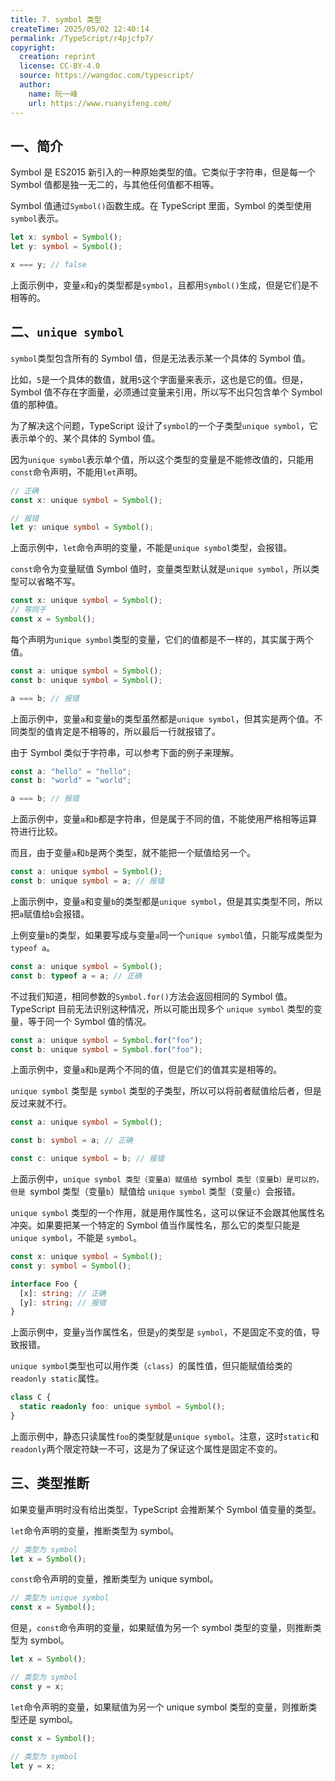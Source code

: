 ```yaml
---
title: 7. symbol 类型
createTime: 2025/05/02 12:40:14
permalink: /TypeScript/r4pjcfp7/
copyright:
  creation: reprint
  license: CC-BY-4.0
  source: https://wangdoc.com/typescript/
  author:
    name: 阮一峰
    url: https://www.ruanyifeng.com/
---
```


## 一、简介

Symbol 是 ES2015 新引入的一种原始类型的值。它类似于字符串，但是每一个 Symbol 值都是独一无二的，与其他任何值都不相等。

Symbol 值通过`Symbol()`函数生成。在 TypeScript 里面，Symbol 的类型使用`symbol`表示。

```ts
let x: symbol = Symbol();
let y: symbol = Symbol();

x === y; // false
```

上面示例中，变量`x`和`y`的类型都是`symbol`，且都用`Symbol()`生成，但是它们是不相等的。

## 二、`unique symbol`

`symbol`类型包含所有的 Symbol 值，但是无法表示某一个具体的 Symbol 值。

比如，`5`是一个具体的数值，就用`5`这个字面量来表示，这也是它的值。但是，Symbol 值不存在字面量，必须通过变量来引用，所以写不出只包含单个 Symbol 值的那种值。

为了解决这个问题，TypeScript 设计了`symbol`的一个子类型`unique symbol`，它表示单个的、某个具体的 Symbol 值。

因为`unique symbol`表示单个值，所以这个类型的变量是不能修改值的，只能用`const`命令声明，不能用`let`声明。

```ts
// 正确
const x: unique symbol = Symbol();

// 报错
let y: unique symbol = Symbol();
```

上面示例中，`let`命令声明的变量，不能是`unique symbol`类型，会报错。

`const`命令为变量赋值 Symbol 值时，变量类型默认就是`unique symbol`，所以类型可以省略不写。

```ts
const x: unique symbol = Symbol();
// 等同于
const x = Symbol();
```

每个声明为`unique symbol`类型的变量，它们的值都是不一样的，其实属于两个值。

```ts
const a: unique symbol = Symbol();
const b: unique symbol = Symbol();

a === b; // 报错
```

上面示例中，变量`a`和变量`b`的类型虽然都是`unique symbol`，但其实是两个值。不同类型的值肯定是不相等的，所以最后一行就报错了。

由于 Symbol 类似于字符串，可以参考下面的例子来理解。

```ts
const a: "hello" = "hello";
const b: "world" = "world";

a === b; // 报错
```

上面示例中，变量`a`和`b`都是字符串，但是属于不同的值，不能使用严格相等运算符进行比较。

而且，由于变量`a`和`b`是两个类型，就不能把一个赋值给另一个。

```ts
const a: unique symbol = Symbol();
const b: unique symbol = a; // 报错
```

上面示例中，变量`a`和变量`b`的类型都是`unique symbol`，但是其实类型不同，所以把`a`赋值给`b`会报错。

上例变量`b`的类型，如果要写成与变量`a`同一个`unique symbol`值，只能写成类型为`typeof a`。

```ts
const a: unique symbol = Symbol();
const b: typeof a = a; // 正确
```

不过我们知道，相同参数的`Symbol.for()`方法会返回相同的 Symbol 值。TypeScript 目前无法识别这种情况，所以可能出现多个 `unique symbol` 类型的变量，等于同一个 Symbol 值的情况。

```ts
const a: unique symbol = Symbol.for("foo");
const b: unique symbol = Symbol.for("foo");
```

上面示例中，变量`a`和`b`是两个不同的值，但是它们的值其实是相等的。

`unique symbol` 类型是 `symbol` 类型的子类型，所以可以将前者赋值给后者，但是反过来就不行。

```ts
const a: unique symbol = Symbol();

const b: symbol = a; // 正确

const c: unique symbol = b; // 报错
```

上面示例中，`unique symbol 类型（变量`a`）赋值给 `symbol` 类型（变量`b`）是可以的，但是 `symbol 类型（变量`b`）赋值给 `unique symbol` 类型（变量`c`）会报错。

`unique symbol` 类型的一个作用，就是用作属性名，这可以保证不会跟其他属性名冲突。如果要把某一个特定的 Symbol 值当作属性名，那么它的类型只能是 `unique symbol`，不能是 `symbol`。

```ts
const x: unique symbol = Symbol();
const y: symbol = Symbol();

interface Foo {
  [x]: string; // 正确
  [y]: string; // 报错
}
```

上面示例中，变量`y`当作属性名，但是`y`的类型是 `symbol`，不是固定不变的值，导致报错。

`unique symbol`类型也可以用作类（`class`）的属性值，但只能赋值给类的`readonly static`属性。

```ts
class C {
  static readonly foo: unique symbol = Symbol();
}
```

上面示例中，静态只读属性`foo`的类型就是`unique symbol`。注意，这时`static`和`readonly`两个限定符缺一不可，这是为了保证这个属性是固定不变的。

## 三、类型推断

如果变量声明时没有给出类型，TypeScript 会推断某个 Symbol 值变量的类型。

`let`命令声明的变量，推断类型为 symbol。

```ts
// 类型为 symbol
let x = Symbol();
```

`const`命令声明的变量，推断类型为 unique symbol。

```ts
// 类型为 unique symbol
const x = Symbol();
```

但是，`const`命令声明的变量，如果赋值为另一个 symbol 类型的变量，则推断类型为 symbol。

```ts
let x = Symbol();

// 类型为 symbol
const y = x;
```

`let`命令声明的变量，如果赋值为另一个 unique symbol 类型的变量，则推断类型还是 symbol。

```ts
const x = Symbol();

// 类型为 symbol
let y = x;
```
